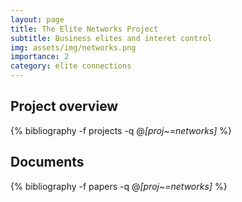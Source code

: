 ```yaml
---
layout: page
title: The Elite Networks Project
subtitle: Business elites and interet control
img: assets/img/networks.png
importance: 2
category: elite connections
---
```


## Project overview

<div class="publications">

  {% bibliography -f projects -q @*[proj~=networks]* %}

</div>

## Documents

<div class="publications">

  {% bibliography -f papers -q @*[proj~=networks]* %}

</div>



